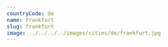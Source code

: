 ```yaml
---
countryCode: de
name: Frankfurt
slug: frankfurt
image: ../../../../images/cities/de/frankfurt.jpg
---
```

